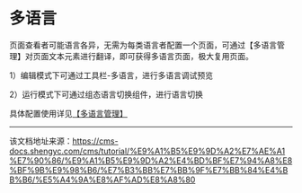 # 多语言

页面查看者可能语言各异，无需为每类语言者配置一个页面，可通过【多语言管理】对页面文本元素进行翻译，即可获得多语言页面，极大复用页面。

1）编辑模式下可通过工具栏-多语言，进行多语言调试预览

2）运行模式下可通过组态语言切换组件，进行语言切换

具体配置使用详见[【多语言管理】](/cms/tutorial/多语言/多语言概述)


---

该文档地址来源：https://cms-docs.shengyc.com/cms/tutorial/%E9%A1%B5%E9%9D%A2%E7%AE%A1%E7%90%86/%E9%A1%B5%E9%9D%A2%E4%BD%BF%E7%94%A8%E8%BF%9B%E9%98%B6/%E7%B3%BB%E7%BB%9F%E7%BB%84%E4%BB%B6/%E5%A4%9A%E8%AF%AD%E8%A8%80